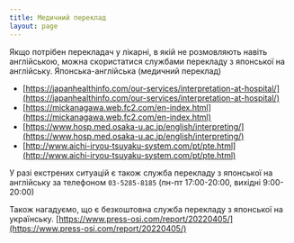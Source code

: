 ```yaml
---
title: Медичний переклад
layout: page
---
```


Якщо потрібен перекладач у лікарні, в якій не розмовляють навіть англійською, можна скористатися службами перекладу з японської на англійську.
Японська-англійська (медичний переклад)

- [https://japanhealthinfo.com/our-services/interpretation-at-hospital/](https://japanhealthinfo.com/our-services/interpretation-at-hospital/)
- [https://mickanagawa.web.fc2.com/en-index.html](https://mickanagawa.web.fc2.com/en-index.html)
- [https://www.hosp.med.osaka-u.ac.jp/english/interpreting/](https://www.hosp.med.osaka-u.ac.jp/english/interpreting/)
- [http://www.aichi-iryou-tsuyaku-system.com/pt/pte.html](http://www.aichi-iryou-tsuyaku-system.com/pt/pte.html)

У разі екстрених ситуацій є також служба перекладу з японської на англійську за телефоном `03-5285-8185` (пн-пт 17:00-20:00, вихідні 9:00-20:00)

Також нагадуємо, що є безкоштовна служба перекладу з японської на українську.  [https://www.press-osi.com/report/20220405/](https://www.press-osi.com/report/20220405/)
